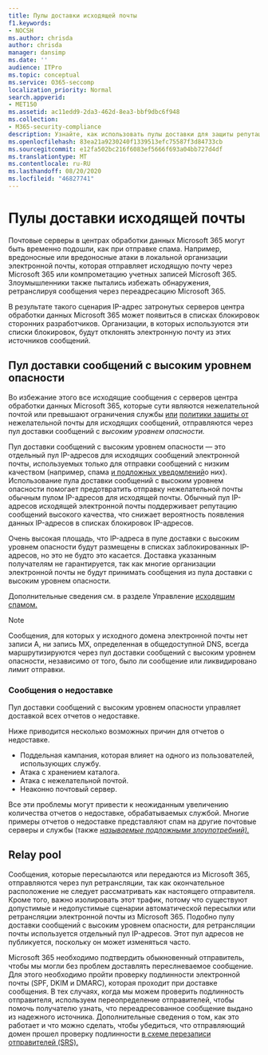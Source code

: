 ```yaml
---
title: Пулы доставки исходящей почты
f1.keywords:
- NOCSH
ms.author: chrisda
author: chrisda
manager: dansimp
ms.date: ''
audience: ITPro
ms.topic: conceptual
ms.service: O365-seccomp
localization_priority: Normal
search.appverid:
- MET150
ms.assetid: ac11edd9-2da3-462d-8ea3-bbf9dbc6f948
ms.collection:
- M365-security-compliance
description: Узнайте, как использовать пулы доставки для защиты репутации почтовых серверов в центрах обработки данных Microsoft 365.
ms.openlocfilehash: 83ea21a9230240f1339513efc75587f3d84733cb
ms.sourcegitcommit: e12fa502bc216f6083ef5666f693a04bb727d4df
ms.translationtype: MT
ms.contentlocale: ru-RU
ms.lasthandoff: 08/20/2020
ms.locfileid: "46827741"
---
```

# <a name="outbound-delivery-pools"></a>Пулы доставки исходящей почты

Почтовые серверы в центрах обработки данных Microsoft 365 могут быть временно подошли, как при отправке спама. Например, вредоносные или вредоносные атаки в локальной организации электронной почты, которая отправляет исходящую почту через Microsoft 365 или компрометацию учетных записей Microsoft 365. Злоумышленники также пытались избежать обнаружения, ретранслируя сообщения через переадресацию Microsoft 365.

В результате такого сценария IP-адрес затронутых серверов центра обработки данных Microsoft 365 может появиться в списках блокировок сторонних разработчиков. Организации, в которых используются эти списки блокировок, будут отклонять электронную почту из этих источников сообщений.

## <a name="high-risk-delivery-pool"></a>Пул доставки сообщений с высоким уровнем опасности
Во избежание этого все исходящие сообщения с серверов центра обработки данных Microsoft 365, которые сути являются нежелательной почтой или превышают ограничения службы [или](https://docs.microsoft.com/office365/servicedescriptions/exchange-online-service-description/exchange-online-limits#sending-limits-across-office-365-options) [политики защиты от](configure-the-outbound-spam-policy.md) нежелательной почты для исходящих сообщений, отправляются через пул доставки сообщений с _высоким уровнем опасности._

Пул доставки сообщений с высоким уровнем опасности — это отдельный пул IP-адресов для исходящих сообщений электронной почты, используемых только для отправки сообщений с низким качеством (например, спама [и подложных уведомлений](backscatter-messages-and-eop.md)о них). Использование пула доставки сообщений с высоким уровнем опасности помогает предотвратить отправку нежелательной почты обычным пулом IP-адресов для исходящей почты. Обычный пул IP-адресов исходящей электронной почты поддерживает репутацию сообщений высокого качества, что снижает вероятность появления данных IP-адресов в списках блокировок IP-адресов.

Очень высокая площадь, что IP-адреса в пуле доставки с высоким уровнем опасности будут размещены в списках заблокированных IP-адресов, но это не будто это касается. Доставка указанным получателям не гарантируется, так как многие организации электронной почты не будут принимать сообщения из пула доставки с высоким уровнем опасности.

Дополнительные сведения см. в разделе Управление [исходящим спамом.](outbound-spam-controls.md)

> [!NOTE]
> Сообщения, для которых у исходного домена электронной почты нет записи A, ни запись MX, определенная в общедоступной DNS, всегда маршрутизируются через пул доставки сообщений с высоким уровнем опасности, независимо от того, было ли сообщение или ликвидировано лимит отправки.

### <a name="bounce-messages"></a>Сообщения о недоставке

Пул доставки сообщений с высоким уровнем опасности управляет доставкой всех отчетов о недоставке.

Ниже приводится несколько возможных причин для отчетов о недоставке.

- Поддельная кампания, которая влияет на одного из пользователей, использующих службу.
- Атака с хранением каталога.
- Атака с нежелательной почтой.
- Неаконно почтовый сервер.

Все эти проблемы могут привести к неожиданным увеличению количества отчетов о недоставке, обрабатываемых службой. Многие примеры отчетов о недоставке представляют спам на другие почтовые серверы и службы (также _[называемые подложными злоупотребний).](backscatter-messages-and-eop.md)_

## <a name="relay-pool"></a>Relay pool

Сообщения, которые пересылаются или передаются из Microsoft 365, отправляются через пул ретрансляции, так как окончательное расположение не следует рассматривать как настоящего отправителя. Кроме того, важно изолировать этот трафик, потому что существуют допустимые и недопустимые сценарии автоматической пересылки или ретрансляции электронной почты из Microsoft 365. Подобно пулу доставки сообщений с высоким уровнем опасности, для ретрансляции почты используется отдельный пул IP-адресов. Этот пул адресов не публикуется, поскольку он может изменяться часто.

Microsoft 365 необходимо подтвердить обыкновенный отправитель, чтобы мы могли без проблем доставлять переслневаемое сообщение. Для этого необходимо пройти проверку подлинности электронной почты (SPF, DKIM и DMARC), которая проходит при доставке сообщения. В тех случаях, когда мы можем проверить подлинность отправителя, используем переопределение отправителей, чтобы помочь получателю узнать, что переадресованное сообщение выдано из надежного источника. Дополнительные сведения о том, как это работает и что можно сделать, чтобы убедиться, что отправляющий домен прошел проверку подлинности [в схеме перезаписи отправителей (SRS).](https://docs.microsoft.com/office365/troubleshoot/antispam/sender-rewriting-scheme)

